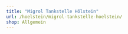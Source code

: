 ```yaml
---
title: "Migrol Tankstelle Hölstein"
url: /hoelstein/migrol-tankstelle-hoelstein/
shop: Allgemein
---
```

